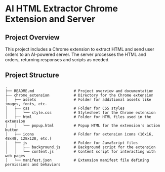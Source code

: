 # AI HTML Extractor Chrome Extension and Server

## Project Overview
This project includes a Chrome extension to extract HTML and send user orders to an AI-powered server. The server processes the HTML and orders, returning responses and scripts as needed.

## Project Structure

```
.
├── README.md                  # Project overview and documentation
├── chrome_extension           # Directory for the Chrome extension
│   ├── assets                 # Folder for additional assets like images, fonts, etc.
│   ├── css                    # Folder for CSS styles
│   │   └── style.css          # Stylesheet for the Chrome extension
│   ├── html                   # Folder for HTML files used in the extension
│   │   └── popup.html         # Popup HTML for the extension's action button
│   ├── icons                  # Folder for extension icons (16x16, 48x48, 128x128, etc.)
│   ├── js                     # Folder for JavaScript files
│   │   ├── background.js      # Background script for the extension
│   │   └── content.js         # Content script for interacting with web pages
│   └── manifest.json          # Extension manifest file defining permissions and behaviors

```
